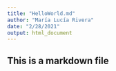 ```yaml
---
title: "HelloWorld.md"
author: "María Lucía Rivera"
date: "2/28/2021"
output: html_document
---
```


## This is a markdown file
